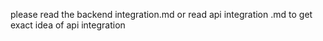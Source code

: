 please read the backend integration.md 
  or read api integration .md to get exact idea of api integration
  
